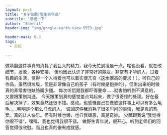 ```yaml
---
layout: post
title: "关于做歌|野生青年说"
subtitle: '感慨一下'
author: "Sherril"
header-img: "img/google-earth-view-5553.jpg"

header-mask: 0.3
tags:
  - 日记
  
---
```


做填翻这件事真的消耗了我巨大的精力，我今天忙到凌晨一点，啥也没看，就在改细节，发歌，各种安排。
但也因此认识了非常好的朋友，非常有才华的人，过着有趣的生活，觉得一个人待着也可以着实很亢奋（这水很高的要求！）。听自己的作品，虽然很垃圾，但是非常像自己的孩子（有时候是抱养的）。但生出来的时候真的非常害怕缺胳膊少腿。
每次听后期我都吓得要命……就害怕听到不满意的，又要跟策划沟通。
今天跟策划真的感觉差点骂起来，做了很奇怪的处理。好在最后解决掉了，效果竟然还很不错。感动。也感慨自己在做歌这件事上可以有多么龟毛……明明是个那么马虎的人。
说回这件我消耗了很多时间的事情，我是真的热爱。真的让人快乐。但有时候也懒，也自我嫌恶，真是奇妙。
少祗跟我说“我觉得你很不错”，嘿嘿，我也觉得我很不错。
做野生青年说，很开心，听到老师们的回答觉得很欣慰。而且也真的很有成就感。